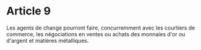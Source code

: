 # Article 9

Les agents de change pourront faire, concurremment avec les courtiers de commerce, les négociations en ventes ou achats des monnaies d'or ou d'argent et matières métalliques.
